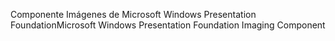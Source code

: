 <span data-ttu-id="93ef9-101">Componente Imágenes de Microsoft Windows Presentation Foundation</span><span class="sxs-lookup"><span data-stu-id="93ef9-101">Microsoft Windows Presentation Foundation Imaging Component</span></span>